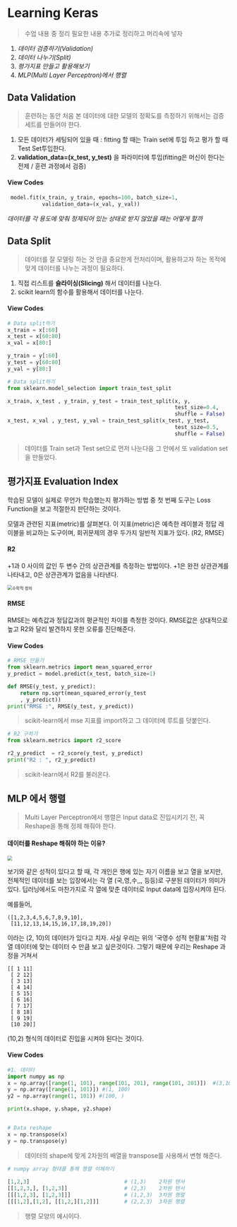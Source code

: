 # Learning Keras

> 수업 내용 중 정리 필요한 내용 추가로 정리하고 머리속에 넣자



1. *데이터 검증하기(Validation)*
2. *데이터 나누기(Split)*
3. *평가지표 만들고 활용해보기*
4. *MLP(Multi Layer Perceptron)에서 행렬*





## Data Validation

> 훈련하는 동안 처음 본 데이터에 대한 모델의 정확도를 측정하기 위해서는 검증 세트를 만들어야 한다.



1. 모든 데이터가 세팅되어 있을 때 : fitting 할 때는 Train set에 투입 하고 평가 할 때  Test Set투입한다.
2. **validation_data=(x_test, y_test)** 을 파라미터에 투입(fitting은 머신이 한다는 전제 / 훈련 과정에서 검증)



#### View Codes

```python
 model.fit(x_train, y_train, epochs=100, batch_size=1,
           validation_data=(x_val, y_val))
```



*데이터를 각 용도에 맞춰 정제되어 있는 상태로 받지 않았을 때는 어떻게 할까*



## Data Split

> 데이터를 잘 모델링 하는 것 만큼 중요한게 전처리이며, 활용하고자 하는 목적에 맞게 데이터를 나누는 과정이 필요하다.



1. 직접 리스트를 **슬라이싱(Slicing)** 해서 데이터를 나눈다.
2. scikit learn의 함수를 활용해서 데이터를 나눈다.



#### View Codes

```python
# Data split하기
x_train = x[:60]
x_test = x[60:80]
x_val = x[80:]

y_train = y[:60]
y_test = y[60:80]
y_val = y[80:]
```



```python
# Data split하기
from sklearn.model_selection import train_test_split

x_train, x_test , y_train, y_test = train_test_split(x, y,
                                                     test_size=0.4,
                                                     shuffle = False)
x_test, x_val , y_test, y_val = train_test_split(x_test, y_test,
                                                     test_size=0.5,
                                                     shuffle = False)
```

> 데이터를 Train set과 Test set으로 먼저 나눈다음 그 안에서 또 validation set을 만들었다.



## 평가지표 Evaluation Index

학습된 모델이 실제로 무언가 학습했는지 평가하는 방법 중 첫 번째 도구는 Loss Function을 보고 적절한지 판단하는 것이다.



모델과 관련된 지표(metric)를 살펴본다. 이 지표(metric)은 예측한 레이블과 정답 레이블을 비교하는 도구이며, 회귀문제의 경우 두가지 일반적 지표가 있다. (R2, RMSE)



#### R2

+1과 0 사이의 값인 두 변수 간의 상관관계를 측정하는 방법이다. +1은 완전 상관관계를 나타내고, 0은 상관관계가 없음을 나타낸다.

<img src="https://upload.wikimedia.org/wikipedia/commons/thumb/7/77/Okuns_law_quarterly_differences.svg/1200px-Okuns_law_quarterly_differences.svg.png" alt="수학적 정의" style="zoom:67%;" />



#### RMSE

RMSE는 예측값과 정답값과의 평균적인 차이를 측정한 것이다. RMSE값은 상대적으로 높고 R2와 달리 발견하지 못한 오류를 진단해준다.



#### View Codes

```python
# RMSE 만들기
from sklearn.metrics import mean_squared_error
y_predict = model.predict(x_test, batch_size=1)

def RMSE(y_test, y_predict):
    return np.sqrt(mean_squared_error(y_test
    , y_predict))
print("RMSE :", RMSE(y_test, y_predict))
```

>scikit-learn에서 mse 지표를 import하고 그 데이터에 루트를 덧붙인다.



```python
# R2 구하기
from sklearn.metrics import r2_score

r2_y_predict  = r2_score(y_test, y_predict)
print("R2 : ", r2_y_predict)
```

> scikit-learn에서 R2를 불러온다.





## MLP 에서 행렬

> Multi Layer Perceptron에서 행렬은 Input data로 진입시키기 전, 꼭 Reshape을 통해 정제 해줘야 한다.



#### 데이터를 Reshape 해줘야 하는 이유?

<img src="http://cfile208.uf.daum.net/R400x0/215FBF385791B0A00EDB1A" style="zoom:67%;" />

보기와 같은 성적이 있다고 할 때, 각 개인은 행에 있는 자기 이름을 보고 열을 보지만, 전체적인 데이터를 보는 입장에서는 각 열 (국,영,수,,, 등등)로 구분된 데이터가 의미가 있다. 딥러닝에서도 마찬가지로 각 열에 맞춘 데이터로 Input data에 입장시켜야 된다.

예를들어,

````shell
([1,2,3,4,5,6,7,8,9,10],
 [11,12,13,14,15,16,17,18,19,20])
````

이라는 (2, 10)의 데이터가 있다고 치자.  사실 우리는 위의 '국영수 성적 현황표'처럼 각 열 데이터에 맞는 데이터 수 만큼 보고 싶은것이다. 그렇기 때문에 우리는 Reshape 과정을 거쳐서

```shell
[[ 1 11]
 [ 2 12]
 [ 3 13]
 [ 4 14]
 [ 5 15]
 [ 6 16]
 [ 7 17]
 [ 8 18]
 [ 9 19]
 [10 20]]
```

(10,2) 형식의 데이터로 진입을 시켜야 된다는 것이다.

#### View Codes

```python
#1. 데이터
import numpy as np
x = np.array([range(1, 101), range(101, 201), range(101, 201)])  #(3,100)
y = np.array([range(1, 101)]) #(1, 100)
y2 = np.array(range(1, 101)) #(100, )

print(x.shape, y.shape, y2.shape)


# Data reshape
x = np.transpose(x)
y = np.transpose(y)
```

> 데이터의 shape에 맞게 2차원의 배열을 transpose를 사용해서 변형 해준다.



```python
# numpy array 형태를 통해 행렬 이해하기
  
[1,2,3]                              # (1,3)    2차원 텐서
[[1,2,3,], [1,2,3]]                  # (2,3)    2차원 텐서
[[[1,2,3], [1,2,3]]]                 # (1,2,3)  3차원 행렬
[[[1,2],[1,2], [[1,2,][1,2]]]        # (2,2,3)  3차원 행렬
```

> 행렬 모양의 예시이다.